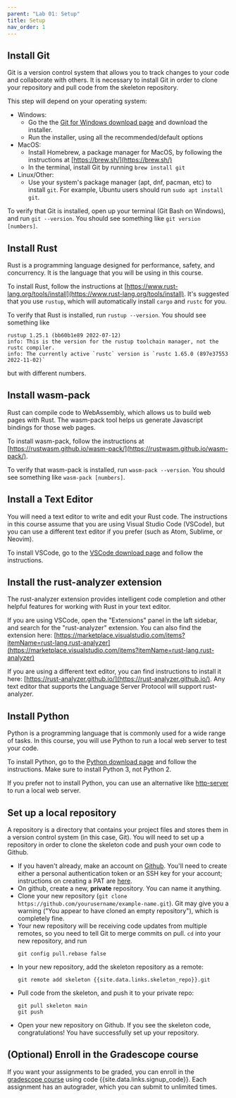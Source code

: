 ```yaml
---
parent: "Lab 01: Setup"
title: Setup
nav_order: 1
---
```


## Install Git

Git is a version control system that allows you to track changes to your code and collaborate with others. It is necessary to install Git in order to clone your repository and pull code from the skeleton repository.

This step will depend on your operating system:
 - Windows: 
     - Go the the [Git for Windows download page](https://git-scm.com/download/) and download the installer.
     - Run the installer, using all the recommended/default options
 - MacOS: 
     - Install Homebrew, a package manager for MacOS, by following the instructions at [https://brew.sh/](https://brew.sh/)
     - In the terminal, install Git by running `brew install git`
 - Linux/Other:
     - Use your system's package manager (apt, dnf, pacman, etc) to install `git`. For example, Ubuntu users should run `sudo apt install git`.

To verify that Git is installed, open up your terminal (Git Bash on Windows), and run `git --version`. You should see something like `git version [numbers]`.

## Install Rust

Rust is a programming language designed for performance, safety, and concurrency. It is the language that you will be using in this course.

To install Rust, follow the instructions at [https://www.rust-lang.org/tools/install](https://www.rust-lang.org/tools/install). It's suggested that you use `rustup`, which will automatically install `cargo` and `rustc` for you.

To verify that Rust is installed, run `rustup --version`. You should see something like
```
rustup 1.25.1 (bb60b1e89 2022-07-12)
info: This is the version for the rustup toolchain manager, not the rustc compiler.
info: The currently active `rustc` version is `rustc 1.65.0 (897e37553 2022-11-02)`
```
but with different numbers.

## Install wasm-pack

Rust can compile code to WebAssembly, which allows us to build web pages with Rust. The wasm-pack tool helps us generate Javascript bindings for those web pages.

To install wasm-pack, follow the instructions at [https://rustwasm.github.io/wasm-pack/](https://rustwasm.github.io/wasm-pack/).

To verify that wasm-pack is installed, run `wasm-pack --version`. You should see something like `wasm-pack [numbers]`.

## Install a Text Editor

You will need a text editor to write and edit your Rust code. The instructions in this course assume that you are using Visual Studio Code (VSCode), but you can use a different text editor if you prefer (such as Atom, Sublime, or Neovim).

To install VSCode, go to the [VSCode download page](https://code.visualstudio.com/download) and follow the instructions.


## Install the rust-analyzer extension

The rust-analyzer extension provides intelligent code completion and other helpful features for working with Rust in your text editor.

If you are using VSCode, open the "Extensions" panel in the laft sidebar, and search for the "rust-analyzer" extension. You can also find the extension here: [https://marketplace.visualstudio.com/items?itemName=rust-lang.rust-analyzer](https://marketplace.visualstudio.com/items?itemName=rust-lang.rust-analyzer)

If you are using a different text editor, you can find instructions to install it here: [https://rust-analyzer.github.io/](https://rust-analyzer.github.io/). Any text editor that supports the Language Server Protocol will support rust-analyzer.


## Install Python

Python is a programming language that is commonly used for a wide range of tasks. In this course, you will use Python to run a local web server to test your code.

To install Python, go to the [Python download page](https://www.python.org/downloads/) and follow the instructions. Make sure to install Python 3, not Python 2.

If you prefer not to install Python, you can use an alternative like [http-server](https://crates.io/crates/http-server) to run a local web server.


## Set up a local repository

A repository is a directory that contains your project files and stores them in a version control system (in this case, Git). You will need to set up a repository in order to clone the skeleton code and push your own code to Github.

 - If you haven't already, make an account on [Github](https://github.com/). You'll need to create either a personal authentication token or an SSH key for your account; instructions on creating a PAT are [here](https://docs.github.com/en/enterprise-server@3.4/authentication/keeping-your-account-and-data-secure/creating-a-personal-access-token).
 - On github, create a new, **private** repository. You can name it anything.
 - Clone your new repository (`git clone https://github.com/yourusername/example-name.git`). Git may give you a warning ("You appear to have cloned an empty repository"), which is completely fine.
 - Your new repository will be receiving code updates from multiple remotes, so you need to tell Git to merge commits on pull. `cd` into your new repository, and run
    ```
    git config pull.rebase false
    ```
 - In your new repository, add the skeleton repository as a remote:
    ```
    git remote add skeleton {{site.data.links.skeleton_repo}}.git
    ```
 - Pull code from the skeleton, and push it to your private repo:
    ```
    git pull skeleton main
    git push
    ``` 
 - Open your new repository on Github. If you see the skeleton code, congratulations! You have successfully set up your repository.

## (Optional) Enroll in the Gradescope course

If you want your assignments to be graded, you can enroll in the [gradescope course]({{site.data.links.gradescope}}) using code {{site.data.links.signup_code}}. Each assignment has an autograder, which you can submit to unlimited times.
